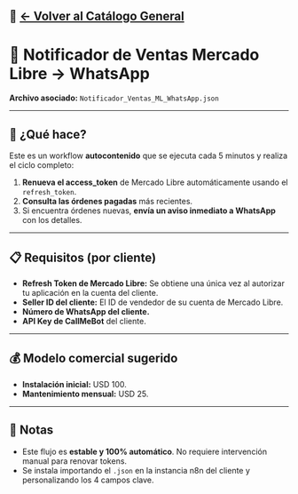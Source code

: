 🔗 [← Volver al Catálogo General](../../CATALOGO.md)
---

# 🚀 Notificador de Ventas Mercado Libre → WhatsApp

**Archivo asociado:** `Notificador_Ventas_ML_WhatsApp.json`

---

## 🎯 ¿Qué hace?
Este es un workflow **autocontenido** que se ejecuta cada 5 minutos y realiza el ciclo completo:
1.  **Renueva el access_token** de Mercado Libre automáticamente usando el `refresh_token`.
2.  **Consulta las órdenes pagadas** más recientes.
3.  Si encuentra órdenes nuevas, **envía un aviso inmediato a WhatsApp** con los detalles.

---

## 📋 Requisitos (por cliente)
-   **Refresh Token de Mercado Libre:** Se obtiene una única vez al autorizar tu aplicación en la cuenta del cliente.
-   **Seller ID del cliente:** El ID de vendedor de su cuenta de Mercado Libre.
-   **Número de WhatsApp del cliente.**
-   **API Key de CallMeBot** del cliente.

---

## 💰 Modelo comercial sugerido
-   **Instalación inicial:** USD 100.
-   **Mantenimiento mensual:** USD 25.

---

## 📌 Notas
-   Este flujo es **estable y 100% automático**. No requiere intervención manual para renovar tokens.
-   Se instala importando el `.json` en la instancia n8n del cliente y personalizando los 4 campos clave.
